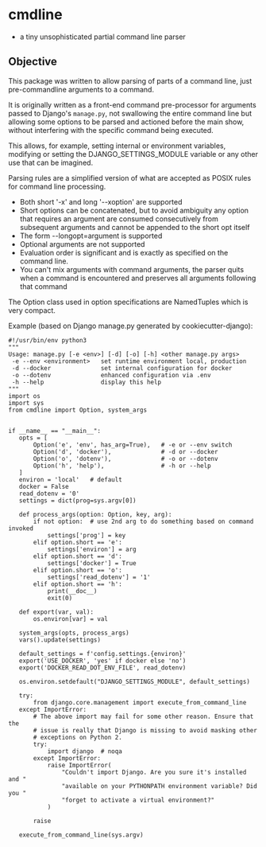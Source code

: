 # cmdline
- a tiny unsophisticated partial  command line parser

## Objective
This package was written to allow parsing of parts of a command line, just pre-commandline arguments to a command.

It is originally written as a front-end command pre-processor for arguments passed to Django's `manage.py`, not 
swallowing the entire command line but allowing some options to be parsed and actioned before the main show, 
without interfering with the specific command being executed.

This allows, for example, setting internal or environment variables, modifying or setting the 
DJANGO_SETTINGS_MODULE variable or any other use that can be imagined.

Parsing rules are a simplified version of what are accepted as POSIX rules for command line processing.
- Both short '-x' and long '--xoption' are supported
- Short options can be concatenated, but to avoid ambiguity any option that requires an argument are consumed
  consecutively from subsequent arguments and cannot be appended to the short opt itself
- The form --longopt=argument is supported
- Optional arguments are not supported 
- Evaluation order is significant and is exactly as specified on the command line.
- You can't mix arguments with command arguments, the parser quits when a command is encountered and
  preserves all arguments following that command

The Option class used in option specifications are NamedTuples which is very compact. 

Example (based on Django manage.py generated by cookiecutter-django):
 ```python3
#!/usr/bin/env python3
"""
Usage: manage.py [-e <env>] [-d] [-o] [-h] <other manage.py args>
  -e --env <environment>   set runtime environment local, production
  -d --docker              set internal configuration for docker
  -o --dotenv              enhanced configuration via .env
  -h --help                display this help
"""
import os
import sys
from cmdline import Option, system_args


if __name__ == "__main__":
    opts = [
        Option('e', 'env', has_arg=True),   # -e or --env switch
        Option('d', 'docker'),              # -d or --docker
        Option('o', 'dotenv'),              # -o or --dotenv
        Option('h', 'help'),                # -h or --help
    ]
    environ = 'local'   # default
    docker = False
    read_dotenv = '0'
    settings = dict(prog=sys.argv[0])

    def process_args(option: Option, key, arg):
        if not option:  # use 2nd arg to do something based on command invoked
            settings['prog'] = key
        elif option.short == 'e':
            settings['environ'] = arg
        elif option.short == 'd':
            settings['docker'] = True
        elif option.short == 'o':
            settings['read_dotenv'] = '1'
        elif option.short == 'h':
            print(__doc__)
            exit(0)

    def export(var, val):
        os.environ[var] = val

    system_args(opts, process_args)
    vars().update(settings)   

    default_settings = f'config.settings.{environ}'
    export('USE_DOCKER', 'yes' if docker else 'no')
    export('DOCKER_READ_DOT_ENV_FILE', read_dotenv)
            
    os.environ.setdefault("DJANGO_SETTINGS_MODULE", default_settings)

    try:
        from django.core.management import execute_from_command_line
    except ImportError:
        # The above import may fail for some other reason. Ensure that the
        # issue is really that Django is missing to avoid masking other
        # exceptions on Python 2.
        try:
            import django  # noqa
        except ImportError:
            raise ImportError(
                "Couldn't import Django. Are you sure it's installed and "
                "available on your PYTHONPATH environment variable? Did you "
                "forget to activate a virtual environment?"
            )

        raise

    execute_from_command_line(sys.argv)
```
